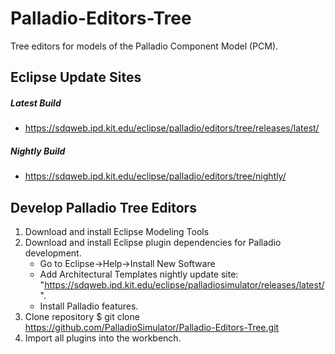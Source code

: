 Palladio-Editors-Tree
=====================
Tree editors for models of the Palladio Component Model (PCM).


Eclipse Update Sites
-----------------------------------------

##### Latest Build
- https://sdqweb.ipd.kit.edu/eclipse/palladio/editors/tree/releases/latest/

##### Nightly Build
- https://sdqweb.ipd.kit.edu/eclipse/palladio/editors/tree/nightly/

Develop Palladio Tree Editors
-----------------------------------------

1. Download and install Eclipse Modeling Tools
2. Download and install Eclipse plugin dependencies for Palladio development.
	- Go to Eclipse->Help->Install New Software
	- Add Architectural Templates nightly update site: "https://sdqweb.ipd.kit.edu/eclipse/palladiosimulator/releases/latest/".
	- Install Palladio features.
3. Clone repository
	$ git clone https://github.com/PalladioSimulator/Palladio-Editors-Tree.git
5. Import all plugins into the workbench.
